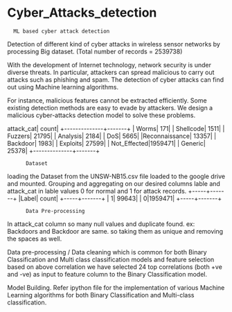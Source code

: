 # Cyber_Attacks_detection
      ML based cyber attack detection 

Detection of different kind of cyber attacks in wireless sensor networks by processing Big dataset. (Total number of records = 2539738)

With the development of Internet technology, network security is under diverse threats. In particular, attackers can spread malicious to carry out attacks such as phishing and spam. The  detection of cyber attacks can find out using Machine learning algorithms.

For instance, malicious features cannot be extracted efficiently. Some existing detection methods are easy to evade by attackers. We design a malicious cyber-attacks detection model to solve these problems.


attack_cat|  count|
+--------------+-------+
|         Worms|    171|
|     Shellcode|   1511|
|       Fuzzers|  21795|
|      Analysis|   2184|
|           DoS|   5665|
|Reconnaissance|  13357|
|      Backdoor|   1983|
|      Exploits|  27599|
|  Not_Effected|1959471|
|       Generic|  25378|
+--------------+-------+



          Dataset
loading the Dataset from the UNSW-NB15.csv file loaded to the google drive and mounted. 
Grouping and aggregating on our desired columns lable and attack_cat in lable values 0 for normal and 1 for attack records.
+-----+-------+
|Label|  count|
+-----+-------+
|    1|  99643|
|    0|1959471|
+-----+-------+

          Data Pre-processing


In attack_cat column so many null values and duplicate found. ex: Backdoors and Backdoor are same. so taking them as unique and removing the spaces as well.

Data pre-processing / Data cleaning which is common for both Binary Classification and Multi class classification models and feature selection based on above correlation we have selected 24 top correlations (both +ve and -ve) as input to feature column to the Binary Classification model.

Model Building.
Refer ipython file for the implementation of various Machine Learning algorithms for both Binary Classification and Multi-class classification.
